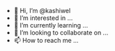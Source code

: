 - 👋 Hi, I’m @kashiwel
- 👀 I’m interested in ...
- 🌱 I’m currently learning ...
- 💞️ I’m looking to collaborate on ...
- 📫 How to reach me ...

<!---
kashiwel/kashiwel is a ✨ special ✨ repository because its `README.md` (this file) appears on your GitHub profile.
You can click the Preview link to take a look at your changes.
--->

